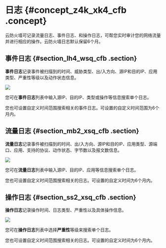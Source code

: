 # 日志 {#concept_z4k_xk4_cfb .concept}

云防火墙可记录流量日志、事件日志、和操作日志，可帮您实时审计您的网络流量并进行相应的操作。云防火墙日志默认保留6个月。

## 事件日志 {#section_lh4_wsq_cfb .section}

**事件日志**记录事件被扫描到的时间、威胁类型、出/入方向、源IP和目的IP、应用类型、严重性等级以及动作状态信息。

![](http://static-aliyun-doc.oss-cn-hangzhou.aliyuncs.com/assets/img/21271/153682776811767_zh-CN.png)

您可在**事件日志**列表中输入源IP、目的IP、类型或操作等信息搜索单个日志。

您也可设置自定义时间范围搜索相关的事件日志。可设置的自定义时间范围为6个月内。

## 流量日志 {#section_mb2_xsq_cfb .section}

**流量日志**记录事件被扫描到的时间、出/入方向、源IP和目的IP、应用类型、源端口、应用、支持的协议、动作状态、字节数以及报文数信息。

![](http://static-aliyun-doc.oss-cn-hangzhou.aliyuncs.com/assets/img/21271/153682776811768_zh-CN.png)

您可在**流量日志**列表中输入源IP、目的IP、应用等信息搜索单个日志。

您也可设置自定义时间范围搜索相关的日志。可设置的自定义时间为6个月内。

## 操作日志 {#section_ss2_xsq_cfb .section}

**操作日志**记录操作时间、日志类型、严重性以及具体操作信息。

![](http://static-aliyun-doc.oss-cn-hangzhou.aliyuncs.com/assets/img/21271/153682776811769_zh-CN.png)

您可在**操作日志**列表中选择**严重性**等级来搜索单个日志。

您也可设置自定义时间范围搜索相关的日志。可设置的自定义时间为6个月内。

